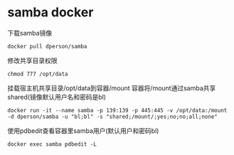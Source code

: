 # samba docker

下载samba镜像

	docker pull dperson/samba

修改共享目录权限

	chmod 777 /opt/data

挂载宿主机共享目录/opt/data到容器/mount
容器将/mount通过samba共享shared(镜像默认用户名和密码是bl)

	docker run -it --name samba -p 139:139 -p 445:445 -v /opt/data:/mount -d dperson/samba -u "bl;bl" -s "shared;/mount/;yes;no;no;all;none"


使用pdbedit查看容器里samba用户(默认用户和密码bl)

	docker exec samba pdbedit -L
